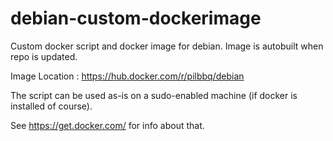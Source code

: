 # debian-custom-dockerimage
Custom docker script and docker image for debian. Image is autobuilt when repo is updated.

Image Location : https://hub.docker.com/r/pilbbq/debian


The script can be used as-is on a sudo-enabled machine (if docker is installed of course).

See https://get.docker.com/ for info about that.

